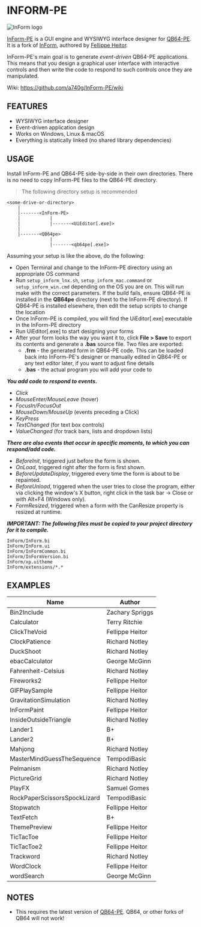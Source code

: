 # INFORM-PE

![InForm logo](InForm/resources/Application-icon-128.png)

[InForm-PE](https://github.com/a740g/InForm-PE) is a GUI engine and WYSIWYG interface designer for [QB64-PE](https://www.qb64phoenix.com/). It is a fork of [InForm](https://github.com/FellippeHeitor/InForm), authored by [Fellippe Heitor](https://github.com/FellippeHeitor).

InForm-PE's main goal is to generate *event-driven* QB64-PE applications. This means that you design a graphical user interface with interactive controls and then write the code to respond to such controls once they are manipulated.

Wiki: <https://github.com/a740g/InForm-PE/wiki>

## FEATURES

- WYSIWYG interface designer
- Event-driven application design
- Works on Windows, Linux & macOS
- Everything is statically linked (no shared library dependencies)

## USAGE

Install InForm-PE and QB64-PE side-by-side in their own directories. There is no need to copy InForm-PE files to the QB64-PE directory.

> The following directory setup is recommended

```text
<some-drive-or-directory>
    |
    |-------<InForm-PE>
    |           |
    |           |-------<UiEditor[.exe]>
    |
    |-------<QB64pe>
                |
                |-------<qb64pe[.exe]>
```

Assuming your setup is like the above, do the following:

- Open Terminal and change to the InForm-PE directory using an appropriate OS command
- Run `setup_inform_lnx.sh`, `setup_inform_mac.command` or `setup_inform_win.cmd` depending on the OS you are on. This will run make with the correct parameters. If the build fails, ensure QB64-PE is installed in the **QB64pe** directory (next to the InForm-PE directory). If QB64-PE is installed elsewhere, then edit the setup scripts to change the location
- Once InForm-PE is compiled, you will find the UiEditor[.exe] executable in the InForm-PE directory
- Run UiEditor[.exe] to start designing your forms
- After your form looks the way you want it to, click **File > Save** to export its contents and generate a **.bas** source file. Two files are exported:
  - **.frm** - the generated form in QB64-PE code. This can be loaded back into InForm-PE's designer or manually edited in QB64-PE or any text editor later, if you want to adjust fine details
  - **.bas** - the actual program you will add your code to

***You add code to respond to events.***

- *Click*
- *MouseEnter/MouseLeave* (hover)
- *FocusIn/FocusOut*
- *MouseDown/MouseUp* (events preceding a Click)
- *KeyPress*
- *TextChanged* (for text box controls)
- *ValueChanged* (for track bars, lists and dropdown lists)

***There are also events that occur in specific moments, to which you can respond/add code.***

- *BeforeInit*, triggered just before the form is shown.
- *OnLoad*, triggered right after the form is first shown.
- *BeforeUpdateDisplay*, triggered every time the form is about to be repainted.
- *BeforeUnload*, triggered when the user tries to close the program, either via clicking the window's X button, right click in the task bar -> Close or with Alt+F4 (Windows only).
- *FormResized*, triggered when a form with the CanResize property is resized at runtime.

***IMPORTANT: The following files must be copied to your project directory for it to compile.***

```text
InForm/InForm.bi
InForm/InForm.ui
InForm/InFormCommon.bi
InForm/InFormVersion.bi
InForm/xp.uitheme
InForm/extensions/*.*
```

## EXAMPLES

| Name | Author |
|------|-------------|
| Bin2Include | Zachary Spriggs |
| Calculator | Terry Ritchie |
| ClickTheVoid | Fellippe Heitor |
| ClockPatience | Richard Notley |
| DuckShoot | Richard Notley |
| ebacCalculator | George McGinn |
| Fahrenheit-Celsius | Richard Notley |
| Fireworks2 | Fellippe Heitor |
| GIFPlaySample | Fellippe Heitor |
| GravitationSimulation | Richard Notley |
| InFormPaint | Fellippe Heitor |
| InsideOutsideTriangle |  Richard Notley |
| Lander1 | B+ |
| Lander2 | B+ |
| Mahjong | Richard Notley |
| MasterMindGuessTheSequence | TempodiBasic |
| Pelmanism | Richard Notley |
| PictureGrid | Richard Notley |
| PlayFX | Samuel Gomes |
| RockPaperScissorsSpockLizard | TempodiBasic |
| Stopwatch | Fellippe Heitor |
| TextFetch | B+ |
| ThemePreview | Fellippe Heitor |
| TicTacToe | Fellippe Heitor |
| TicTacToe2 | Fellippe Heitor |
| Trackword | Richard Notley |
| WordClock | Fellippe Heitor |
| wordSearch | George McGinn |

## NOTES

- This requires the latest version of [QB64-PE](https://github.com/QB64-Phoenix-Edition/QB64pe/releases/latest). QB64, or other forks of QB64 will not work!
